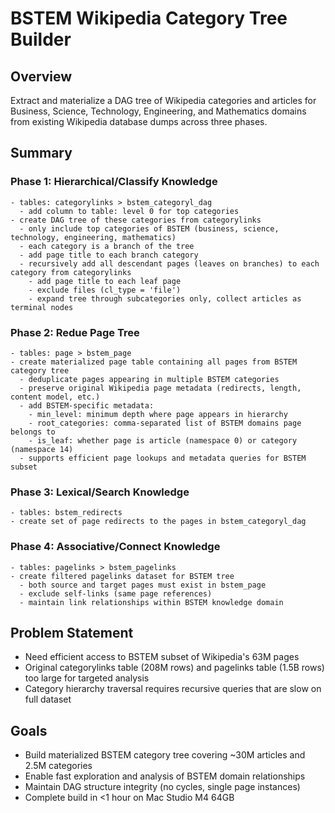 # BSTEM Wikipedia Category Tree Builder

## Overview
Extract and materialize a DAG tree of Wikipedia categories and articles for Business, Science, Technology, Engineering, and Mathematics domains from existing Wikipedia database dumps across three phases.

## Summary

### Phase 1: Hierarchical/Classify Knowledge
    - tables: categorylinks > bstem_categoryl_dag
      - add column to table: level 0 for top categories
    - create DAG tree of these categories from categorylinks
      - only include top categories of BSTEM (business, science, technology, engineering, mathematics)
      - each category is a branch of the tree
      - add page title to each branch category
      - recursively add all descendant pages (leaves on branches) to each category from categorylinks
        - add page title to each leaf page
        - exclude files (cl_type = 'file')
        - expand tree through subcategories only, collect articles as terminal nodes

### Phase 2: Redue Page Tree
    - tables: page > bstem_page
    - create materialized page table containing all pages from BSTEM category tree
      - deduplicate pages appearing in multiple BSTEM categories
      - preserve original Wikipedia page metadata (redirects, length, content model, etc.)
      - add BSTEM-specific metadata:
        - min_level: minimum depth where page appears in hierarchy
        - root_categories: comma-separated list of BSTEM domains page belongs to
        - is_leaf: whether page is article (namespace 0) or category (namespace 14)
      - supports efficient page lookups and metadata queries for BSTEM subset

### Phase 3: Lexical/Search Knowledge
    - tables: bstem_redirects
    - create set of page redirects to the pages in bstem_categoryl_dag

### Phase 4: Associative/Connect Knowledge
    - tables: pagelinks > bstem_pagelinks  
    - create filtered pagelinks dataset for BSTEM tree
      - both source and target pages must exist in bstem_page
      - exclude self-links (same page references)
      - maintain link relationships within BSTEM knowledge domain

## Problem Statement
- Need efficient access to BSTEM subset of Wikipedia's 63M pages
- Original categorylinks table (208M rows) and pagelinks table (1.5B rows) too large for targeted analysis
- Category hierarchy traversal requires recursive queries that are slow on full dataset

## Goals
- Build materialized BSTEM category tree covering ~30M articles and 2.5M categories
- Enable fast exploration and analysis of BSTEM domain relationships
- Maintain DAG structure integrity (no cycles, single page instances)
- Complete build in <1 hour on Mac Studio M4 64GB
